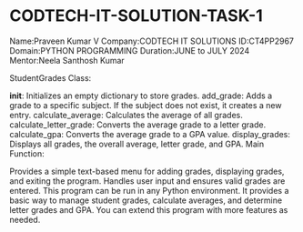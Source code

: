 # CODTECH-IT-SOLUTION-TASK-1

Name:Praveen Kumar V Company:CODTECH IT SOLUTIONS ID:CT4PP2967 Domain:PYTHON PROGRAMMING Duration:JUNE to JULY 2024 Mentor:Neela Santhosh Kumar

StudentGrades Class:

__init__: Initializes an empty dictionary to store grades.
add_grade: Adds a grade to a specific subject. If the subject does not exist, it creates a new entry.
calculate_average: Calculates the average of all grades.
calculate_letter_grade: Converts the average grade to a letter grade.
calculate_gpa: Converts the average grade to a GPA value.
display_grades: Displays all grades, the overall average, letter grade, and GPA.
Main Function:

Provides a simple text-based menu for adding grades, displaying grades, and exiting the program.
Handles user input and ensures valid grades are entered.
This program can be run in any Python environment. It provides a basic way to manage student grades, calculate averages, and determine letter grades and GPA. You can extend this program with more features as needed.
